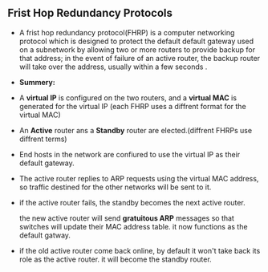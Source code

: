 ## Frist Hop Redundancy Protocols 

* A frist hop redundancy protocol(FHRP) is a computer networking protocol which is designed to protect the default default gateway used on a subnetwork by allowing two or more routers to provide backup for that address; in the event of failure of an active router, the backup router will take over the address, usually within a few seconds .

* **Summery:**
* A **virtual IP** is configured on the two routers, and a **virtual MAC** is generated for the virtual IP (each FHRP uses a diffrent format for the virtual MAC)
* An **Active** router ans a **Standby** router are elected.(diffrent FHRPs use diffrent terms)
* End hosts in the network are confiured to use the virtual IP as their default gateway.
* The active router replies to ARP requests using the virtual MAC address, so traffic destined for the other networks will be sent to it.
* if the active router fails, the standby becomes the next active router. 
  
  the new active router will send **gratuitous ARP**  messages so that switches will update their MAC address table. it now functions as the default gatway.

* if the old active router come back online, by default it won't take back its role as the active router. it will become the standby router.

